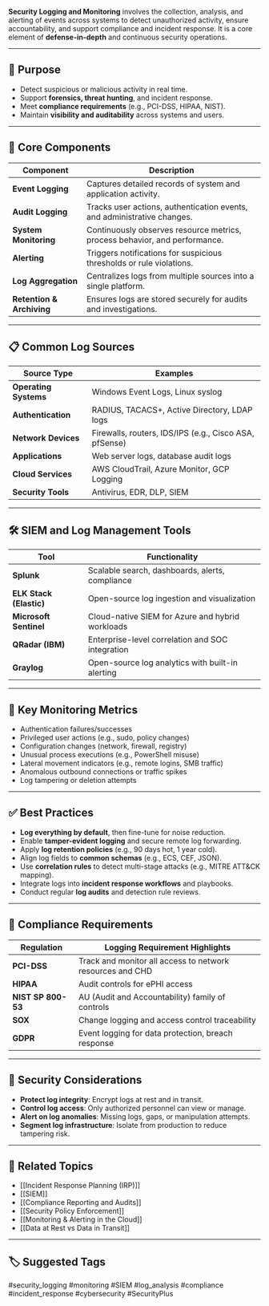 **Security Logging and Monitoring** involves the collection, analysis, and alerting of events across systems to detect unauthorized activity, ensure accountability, and support compliance and incident response. It is a core element of **defense-in-depth** and continuous security operations.

---

## 🎯 Purpose

- Detect suspicious or malicious activity in real time.
- Support **forensics, threat hunting**, and incident response.
- Meet **compliance requirements** (e.g., PCI-DSS, HIPAA, NIST).
- Maintain **visibility and auditability** across systems and users.

---

## 🧱 Core Components

| Component             | Description                                                              |
|------------------------|--------------------------------------------------------------------------|
| **Event Logging**       | Captures detailed records of system and application activity.            |
| **Audit Logging**       | Tracks user actions, authentication events, and administrative changes.  |
| **System Monitoring**   | Continuously observes resource metrics, process behavior, and performance.|
| **Alerting**            | Triggers notifications for suspicious thresholds or rule violations.     |
| **Log Aggregation**     | Centralizes logs from multiple sources into a single platform.           |
| **Retention & Archiving** | Ensures logs are stored securely for audits and investigations.         |

---

## 📋 Common Log Sources

| Source Type         | Examples                                                   |
|---------------------|------------------------------------------------------------|
| **Operating Systems** | Windows Event Logs, Linux syslog                         |
| **Authentication**   | RADIUS, TACACS+, Active Directory, LDAP logs              |
| **Network Devices**  | Firewalls, routers, IDS/IPS (e.g., Cisco ASA, pfSense)    |
| **Applications**     | Web server logs, database audit logs                      |
| **Cloud Services**   | AWS CloudTrail, Azure Monitor, GCP Logging                |
| **Security Tools**   | Antivirus, EDR, DLP, SIEM                                 |

---

## 🛠 SIEM and Log Management Tools

| Tool               | Functionality                                           |
|--------------------|---------------------------------------------------------|
| **Splunk**          | Scalable search, dashboards, alerts, compliance         |
| **ELK Stack (Elastic)** | Open-source log ingestion and visualization         |
| **Microsoft Sentinel** | Cloud-native SIEM for Azure and hybrid workloads     |
| **QRadar (IBM)**    | Enterprise-level correlation and SOC integration        |
| **Graylog**         | Open-source log analytics with built-in alerting        |

---

## 🔧 Key Monitoring Metrics

- Authentication failures/successes  
- Privileged user actions (e.g., sudo, policy changes)  
- Configuration changes (network, firewall, registry)  
- Unusual process executions (e.g., PowerShell misuse)  
- Lateral movement indicators (e.g., remote logins, SMB traffic)  
- Anomalous outbound connections or traffic spikes  
- Log tampering or deletion attempts  

---

## ✅ Best Practices

- **Log everything by default**, then fine-tune for noise reduction.
- Enable **tamper-evident logging** and secure remote log forwarding.
- Apply **log retention policies** (e.g., 90 days hot, 1 year cold).
- Align log fields to **common schemas** (e.g., ECS, CEF, JSON).
- Use **correlation rules** to detect multi-stage attacks (e.g., MITRE ATT&CK mapping).
- Integrate logs into **incident response workflows** and playbooks.
- Conduct regular **log audits** and detection rule reviews.

---

## 🧠 Compliance Requirements

| Regulation       | Logging Requirement Highlights                             |
|------------------|-------------------------------------------------------------|
| **PCI-DSS**       | Track and monitor all access to network resources and CHD   |
| **HIPAA**         | Audit controls for ePHI access                             |
| **NIST SP 800-53**| AU (Audit and Accountability) family of controls           |
| **SOX**           | Change logging and access control traceability             |
| **GDPR**          | Event logging for data protection, breach response         |

---

## 🔐 Security Considerations

- **Protect log integrity**: Encrypt logs at rest and in transit.
- **Control log access**: Only authorized personnel can view or manage.
- **Alert on log anomalies**: Missing logs, gaps, or manipulation attempts.
- **Segment log infrastructure**: Isolate from production to reduce tampering risk.

---

## 🧩 Related Topics

- [[Incident Response Planning (IRP)]]
- [[SIEM]]
- [[Compliance Reporting and Audits]]
- [[Security Policy Enforcement]]
- [[Monitoring & Alerting in the Cloud]]
- [[Data at Rest vs Data in Transit]]

---

## 🏷 Suggested Tags

#security_logging #monitoring #SIEM #log_analysis #compliance #incident_response #cybersecurity #SecurityPlus
